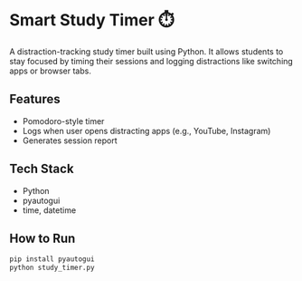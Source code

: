 # Smart Study Timer ⏱️

A distraction-tracking study timer built using Python. It allows students to stay focused by timing their sessions and logging distractions like switching apps or browser tabs.

## Features
- Pomodoro-style timer
- Logs when user opens distracting apps (e.g., YouTube, Instagram)
- Generates session report

## Tech Stack
- Python
- pyautogui
- time, datetime

## How to Run
```bash
pip install pyautogui
python study_timer.py
